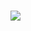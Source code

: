 > <h1 align="center">
  <a href="https://git.io/typing-svg">
   <img src="https://readme-typing-svg.herokuapp.com/?lines=HII+THERE+'+_+'+👋;I'm+Abhishek+yadav...;STUDENT+,+PROGRAMMER;FULL+STACK+WEB+DEVELOPER;!&center=true&size=20">
  </a>
</h1>

